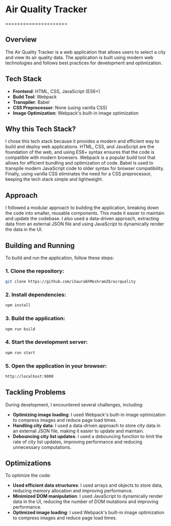 # Air Quality Tracker
=====================

Overview
-----------

The Air Quality Tracker is a web application that allows users to select a city and view its air quality data. The application is built using modern web technologies and follows best practices for development and optimization.

Tech Stack
-------------

* **Frontend**: HTML, CSS, JavaScript (ES6+)
* **Build Tool**: Webpack
* **Transpiler**: Babel
* **CSS Preprocessor**: None (using vanilla CSS)
* **Image Optimization**: Webpack's built-in image optimization

Why this Tech Stack?
-----------------------

I chose this tech stack because it provides a modern and efficient way to build and deploy web applications. HTML, CSS, and JavaScript are the foundation of the web, and using ES6+ syntax ensures that the code is compatible with modern browsers. Webpack is a popular build tool that allows for efficient bundling and optimization of code. Babel is used to transpile modern JavaScript code to older syntax for browser compatibility. Finally, using vanilla CSS eliminates the need for a CSS preprocessor, keeping the tech stack simple and lightweight.

Approach
----------

I followed a modular approach to building the application, breaking down the code into smaller, reusable components. This made it easier to maintain and update the codebase. I also used a data-driven approach, extracting data from an external JSON file and using JavaScript to dynamically render the data in the UI.

Building and Running
----------------------

To build and run the application, follow these steps:

### 1. Clone the repository:

```bash
git clone https://github.com/iSaurabhMeshram28/airquality
```

### 2. Install dependencies:

```bash
npm install
```

### 3. Build the application:

```bash
npm run build
```

### 4. Start the development server:

```bash
npm run start
```

### 5. Open the application in your browser:

```bash
http://localhost:9000
```


Tackling Problems
-------------------

During development, I encountered several challenges, including:

* **Optimizing image loading**: I used Webpack's built-in image optimization to compress images and reduce page load times.
* **Handling city data**: I used a data-driven approach to store city data in an external JSON file, making it easier to update and maintain.
* **Debouncing city list updates**: I used a debouncing function to limit the rate of city list updates, improving performance and reducing unnecessary computations.

Optimizations
----------------

To optimize the code:

* **Used efficient data structures**: I used arrays and objects to store data, reducing memory allocation and improving performance.
* **Minimized DOM manipulation**: I used JavaScript to dynamically render data in the UI, reducing the number of DOM mutations and improving performance.
* **Optimized image loading**: I used Webpack's built-in image optimization to compress images and reduce page load times.


